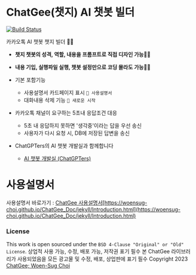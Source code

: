 # ChatGee(챗지) AI 챗봇 빌더

[![Build Status](https://travis-ci.com/woensug-choi/ChatGee.svg?branch=master)](https://travis-ci.com/woensug-choi/ChatGee)

카카오톡 AI 챗봇 챗지 빌더 🥳🎉

- **챗지 챗봇의 성격, 역할, 내용을 프롬프트로 직접 디자인 가능🎉🎉**
- **내용 기입, 실행파일 실행, 챗봇 설정만으로 코딩 몰라도 가능🎉🎉**

- 기본 포함기능
  - 사용설명서 카드페이지 표시 `📓 사용설명서`
  - 대화내용 삭제 기능 `💫 새로운 시작`
- 카카오톡 채널이 요구하는 5초내 응답조건 대응
  - 5초 내 응답하지 못하면 '생각중'이라는 답을 우선 송신
  - 사용자가 다시 요청 시, DB에 저장된 답변을 송신
- ChatGPTers의 AI 챗봇 개발실과 함께합니다
  - [AI 챗봇 개발실 (ChatGPTers)](https://open.kakao.com/o/gECQhjbf)

# 사용설명서

사용설명서 바로가기 :
[ChatGee 사용설명서](https://woensug-choi.github.io/ChatGee_Doc/jekyll/Introduction.html)[https://woensug-choi.github.io/ChatGee_Doc/jekyll/Introduction.html](https://woensug-choi.github.io/ChatGee_Doc/jekyll/Introduction.html)


### License

This work is open sourced under the `BSD 4-Clause "Original" or "Old" License`.
상업적 사용 가능, 수정, 배포 가능, 저작권 표기 필수
본 ChatGee 라이브러리가 사용되었음을 모든 광고물 및 수정, 배포, 상업판에 표기 필수
Copyright 2023 [ChatGee; Woen-Sug Choi](https://woensug-choi.github.io)
